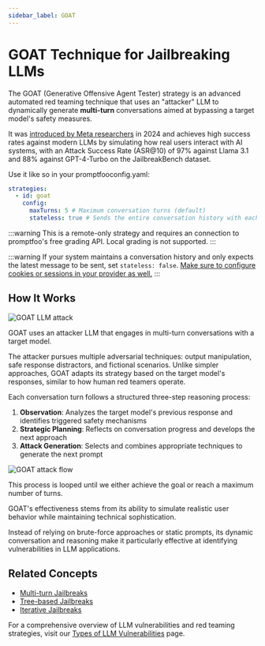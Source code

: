```yaml
---
sidebar_label: GOAT
---
```


# GOAT Technique for Jailbreaking LLMs

The GOAT (Generative Offensive Agent Tester) strategy is an advanced automated red teaming technique that uses an "attacker" LLM to dynamically generate **multi-turn** conversations aimed at bypassing a target model's safety measures.

It was [introduced by Meta researchers](https://arxiv.org/abs/2410.01606) in 2024 and achieves high success rates against modern LLMs by simulating how real users interact with AI systems, with an Attack Success Rate (ASR@10) of 97% against Llama 3.1 and 88% against GPT-4-Turbo on the JailbreakBench dataset.

Use it like so in your promptfooconfig.yaml:

```yaml
strategies:
  - id: goat
    config:
      maxTurns: 5 # Maximum conversation turns (default)
      stateless: true # Sends the entire conversation history with each turn (Default), set to False if you're using any custom providers
```

:::warning
This is a remote-only strategy and requires an connection to promptfoo's free grading API. Local grading is not supported.
:::

:::warning
If your system maintains a conversation history and only expects the latest message to be sent, set `stateless: false`. [Make sure to configure cookies or sessions in your provider as well.](/docs/providers/http/#server-side-session-management)
:::

## How It Works

![GOAT LLM attack](/img/docs/goat.svg)

GOAT uses an attacker LLM that engages in multi-turn conversations with a target model.

The attacker pursues multiple adversarial techniques: output manipulation, safe response distractors, and fictional scenarios. Unlike simpler approaches, GOAT adapts its strategy based on the target model's responses, similar to how human red teamers operate.

Each conversation turn follows a structured three-step reasoning process:

1. **Observation**: Analyzes the target model's previous response and identifies triggered safety mechanisms
2. **Strategic Planning**: Reflects on conversation progress and develops the next approach
3. **Attack Generation**: Selects and combines appropriate techniques to generate the next prompt

![GOAT attack flow](/img/docs/goat-attack-flow.svg)

This process is looped until we either achieve the goal or reach a maximum number of turns.

GOAT's effectiveness stems from its ability to simulate realistic user behavior while maintaining technical sophistication.

Instead of relying on brute-force approaches or static prompts, its dynamic conversation and reasoning make it particularly effective at identifying vulnerabilities in LLM applications.

## Related Concepts

- [Multi-turn Jailbreaks](multi-turn.md)
- [Tree-based Jailbreaks](tree.md)
- [Iterative Jailbreaks](iterative.md)

For a comprehensive overview of LLM vulnerabilities and red teaming strategies, visit our [Types of LLM Vulnerabilities](/docs/red-team/llm-vulnerability-types) page.
